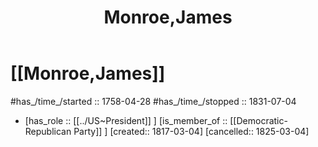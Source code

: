 ﻿---
aliases:
- "James Monroe"
- Monroe,James
- 
confidential: private
cssclasses: "private note"
draft: true
expiryDate: 
has_id_wikidata: Q11815
has_Template: '[[Extract~Note~Template]]'
isDeleted: false
isReadOnly: false
keywords: Monroe,James
lang: en
layout: 
license: (c)copyrighted
linkTitle: Monroe,James
publish: false
publishDate: 
tags:
- Monroe,James
- 
title: Monroe,James
type: private_note
---

# [[Monroe,James]] 

#has_/time_/started :: 1758-04-28
#has_/time_/stopped  :: 1831-07-04
-   [has_role :: [[../US~President]] ] [is_member_of :: [[Democratic-Republican Party]] ] [created:: 1817-03-04]  [cancelled:: 1825-03-04]  

